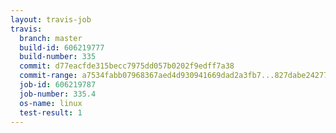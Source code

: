 ```yaml
---
layout: travis-job
travis:
  branch: master
  build-id: 606219777
  build-number: 335
  commit: d77eacfde315becc7975dd057b0202f9edff7a38
  commit-range: a7534fabb07968367aed4d930941669dad2a3fb7...827dabe242779f73a8ec0d0bac89d0ffe5aaa6de
  job-id: 606219787
  job-number: 335.4
  os-name: linux
  test-result: 1
---
```

